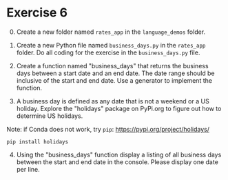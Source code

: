 # Exercise 6

0. Create a new folder named `rates_app` in the `language_demos` folder.

1. Create a new Python file named `business_days.py` in the `rates_app` folder. Do all coding for the exercise in the `business_days.py` file.

2. Create a function named "business_days" that returns the business days between a start date and an end date. The date range should be inclusive of the start and end date. Use a generator to implement the function.

3. A business day is defined as any date that is not a weekend or a US holiday. Explore the "holidays" package on PyPi.org to figure out how to determine US holidays.

Note: if Conda does not work, try `pip`: https://pypi.org/project/holidays/
```
pip install holidays
```

4. Using the "business_days" function display a listing of all business days between the start and end date in the console. Please display one date per line.
